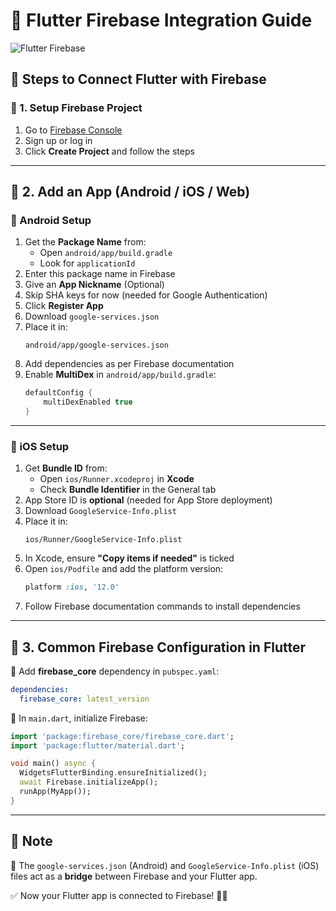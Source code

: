 # 🚀 Flutter Firebase Integration Guide

![Flutter Firebase](https://firebase.google.com/images/social.png)

## 🎯 Steps to Connect Flutter with Firebase

### 🔹 1. Setup Firebase Project  
1. Go to [Firebase Console](https://console.firebase.google.com/)  
2. Sign up or log in  
3. Click **Create Project** and follow the steps  

---

## 📱 2. Add an App (Android / iOS / Web)  

### 🔹 Android Setup  
1. Get the **Package Name** from:  
   - Open `android/app/build.gradle`  
   - Look for `applicationId`  
2. Enter this package name in Firebase  
3. Give an **App Nickname** (Optional)  
4. Skip SHA keys for now (needed for Google Authentication)  
5. Click **Register App**  
6. Download `google-services.json`  
7. Place it in:  
   ```
   android/app/google-services.json
   ```  
8. Add dependencies as per Firebase documentation  
9. Enable **MultiDex** in `android/app/build.gradle`:  
   ```gradle
   defaultConfig {
       multiDexEnabled true
   }
   ```

---

### 🍏 iOS Setup  
1. Get **Bundle ID** from:  
   - Open `ios/Runner.xcodeproj` in **Xcode**  
   - Check **Bundle Identifier** in the General tab  
2. App Store ID is **optional** (needed for App Store deployment)  
3. Download `GoogleService-Info.plist`  
4. Place it in:  
   ```
   ios/Runner/GoogleService-Info.plist
   ```  
5. In Xcode, ensure **"Copy items if needed"** is ticked  
6. Open `ios/Podfile` and add the platform version:  
   ```ruby
   platform :ios, '12.0'
   ```  
7. Follow Firebase documentation commands to install dependencies  

---

## 🔄 3. Common Firebase Configuration in Flutter  
📌 Add **firebase_core** dependency in `pubspec.yaml`:  
```yaml
dependencies:
  firebase_core: latest_version
```
📌 In `main.dart`, initialize Firebase:  
```dart
import 'package:firebase_core/firebase_core.dart';
import 'package:flutter/material.dart';

void main() async {
  WidgetsFlutterBinding.ensureInitialized();
  await Firebase.initializeApp();
  runApp(MyApp());
}
```

---

## 📝 Note  
📌 The `google-services.json` (Android) and `GoogleService-Info.plist` (iOS) files act as a **bridge** between Firebase and your Flutter app.  

✅ Now your Flutter app is connected to Firebase! 🚀🔥  
